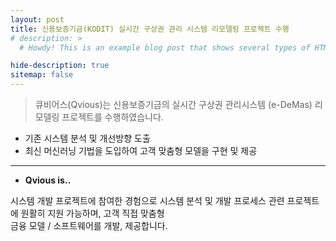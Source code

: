 ```yaml
---
layout: post
title: 신용보증기금(KODIT) 실시간 구상권 관리 시스템 리모델링 프로젝트 수행
# description: >
  # Howdy! This is an example blog post that shows several types of HTML content supported in this theme.

hide-description: true
sitemap: false
---
```


> 큐비어스(Qvious)는 신용보증기금의 실시간 구상권 관리시스템 (e-DeMas) 리모델링 프로젝트를 수행하였습니다. <br>

* 기존 시스템 분석 및 개선방향 도출
* 최신 머신러닝 기법을 도입하여 고객 맞춤형 모델을 구현 및 제공

---
* **Qvious is..** <br>

시스템 개발 프로젝트에 참여한 경험으로 시스템 분석 및 개발 프로세스 관련 프로젝트에 원활히 지원 가능하며, 고객 직접 맞춤형 <br> 금융 모델 / 소프트웨어를 개발, 제공합니다.


